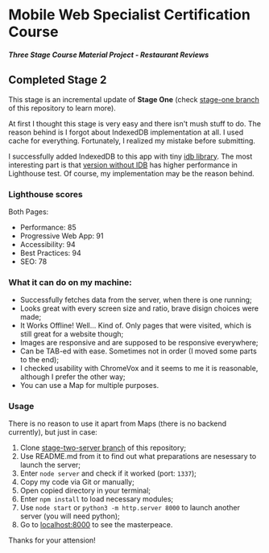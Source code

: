 # Mobile Web Specialist Certification Course

#### _Three Stage Course Material Project - Restaurant Reviews_

## Completed Stage 2

This stage is an incremental update of **Stage One** (check [stage-one branch](https://github.com/fabritsius/restaurant-reviews-app/tree/stage-one) of this repository to learn more).

At first I thought this stage is very easy and there isn't mush stuff to do. The reason behind is I forgot about IndexedDB implementation at all. I used cache for everything. Fortunately, I realized my mistake before submitting.

I successfully added IndexedDB to this app with tiny [idb library](https://github.com/jakearchibald/idb). The most interesting part is that [version without IDB](https://github.com/fabritsius/restaurant-reviews-app/tree/stage-two-no-idb) has higher performance in Lighthouse test. Of course, my implementation may be the reason behind.

### Lighthouse scores 

Both Pages:
- Performance: 85
- Progressive Web App: 91
- Accessibility: 94
- Best Practices: 94
- SEO: 78

### What it can do on my machine:

- Successfully fetches data from the server, when there is one running;
- Looks great with every screen size and ratio, brave disign choices were made;
- It Works Offline! Well... Kind of. Only pages that were visited, which is still great for a website though;
- Images are responsive and are supposed to be responsive everywhere;
- Can be TAB-ed with ease. Sometimes not in order (I moved some parts to the end);
- I checked usability with ChromeVox and it seems to me it is reasonable, although I prefer the other way;
- You can use a Map for multiple purposes.

### Usage

There is no reason to use it apart from Maps (there is no backend currently), but just in case:

1. Clone [stage-two-server branch](https://github.com/fabritsius/restaurant-reviews-app/tree/stage-two-server) of this repository;
2. Use README.md from it to find out what preparations are nesessary to launch the server;
3. Enter `node server` and check if it worked (port: `1337`);
4. Copy my code via Git or manually;
5. Open copied directory in your terminal;
6. Enter `npm install` to load necessary modules;
6. Use `node start` or `python3 -m http.server 8000` to launch another server (you will need python);
7. Go to [localhost:8000](http://localhost:8000) to see the masterpeace.

Thanks for your attension!
